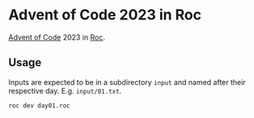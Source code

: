 # Advent of Code 2023 in Roc

[Advent of Code](https://adventofcode.com/) 2023 in
[Roc](https://www.roc-lang.org/).

## Usage

Inputs are expected to be in a subdirectory `input` and named after their
respective day. E.g. `input/01.txt`.

```bash
roc dev day01.roc
```
